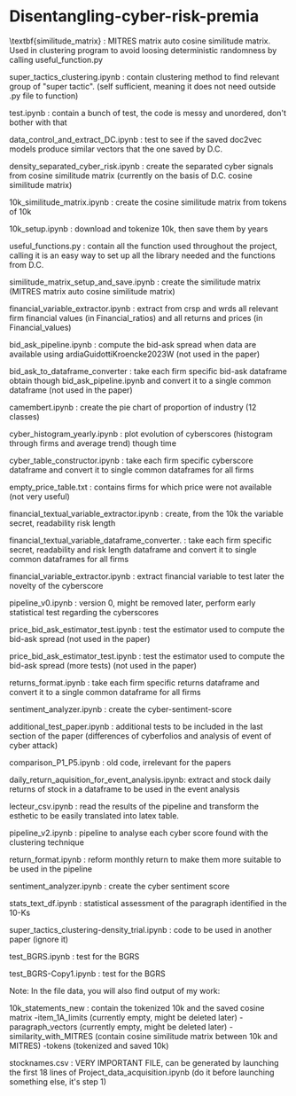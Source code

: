 # Disentangling-cyber-risk-premia






\textbf{similitude_matrix} 				: MITRES matrix auto cosine similitude matrix. Used in clustering program to avoid loosing deterministic randomness by calling useful_function.py

super_tactics_clustering.ipynb 			: contain clustering method to find relevant group of "super tactic". (self sufficient, meaning it does not need outside .py file to function)

test.ipynb 					: contain a bunch of test, the code is messy and unordered, don't bother with that

data_control_and_extract_DC.ipynb		: test to see if the saved doc2vec models produce similar vectors that the one saved by D.C.

density_separated_cyber_risk.ipynb		: create the separated cyber signals from cosine similitude matrix (currently on the basis of D.C. cosine similitude matrix)

10k_similitude_matrix.ipynb			: create the cosine similitude matrix from tokens of 10k

10k_setup.ipynb					: download and tokenize 10k, then save them by years

useful_functions.py				: contain all the function used throughout the project, calling it is an easy way to set up all the library needed and the functions from D.C.

similitude_matrix_setup_and_save.ipynb		: create the similitude matrix (MITRES matrix auto cosine similitude matrix)

financial_variable_extractor.ipynb		: extract from crsp and wrds all relevant firm financial values (in Financial_ratios) and all returns and prices (in Financial_values)

bid_ask_pipeline.ipynb				: compute the bid-ask spread when data are available using ardiaGuidottiKroencke2023W (not used in the paper)

bid_ask_to_dataframe_converter			: take each firm specific bid-ask dataframe obtain though bid_ask_pipeline.ipynb and convert it to a single common dataframe (not used in the paper)

camembert.ipynb					: create the pie chart of proportion of industry (12 classes)

cyber_histogram_yearly.ipynb			: plot evolution of cyberscores (histogram through firms and average trend) though time 

cyber_table_constructor.ipynb			: take each firm specific cyberscore dataframe and convert it to single common dataframes for all firms

empty_price_table.txt				: contains firms for which price were not available (not very useful)

financial_textual_variable_extractor.ipynb	: create, from the 10k the variable secret, readability risk length 

financial_textual_variable_dataframe_converter.	: take each firm specific secret, readability and risk length dataframe and convert it to single common dataframes for all firms

financial_variable_extractor.ipynb		: extract financial variable to test later the novelty of the cyberscore 

pipeline_v0.ipynb				: version 0, might be removed later, perform early statistical test regarding the cyberscores 

price_bid_ask_estimator_test.ipynb		: test the estimator used to compute the bid-ask spread (not used in the paper)

price_bid_ask_estimator_test.ipynb		: test the estimator used to compute the bid-ask spread (more tests) (not used in the paper)

returns_format.ipynb				: take each firm specific returns dataframe and convert it to a single common dataframe for all firms

sentiment_analyzer.ipynb			: create the cyber-sentiment-score

additional_test_paper.ipynb			: additional tests to be included in the last section of the paper (differences of cyberfolios and analysis of event of cyber attack)

comparison_P1_P5.ipynb				: old code, irrelevant for the papers 

daily_return_aquisition_for_event_analysis.ipynb: extract and stock daily returns of stock in a dataframe to be used in the event analysis

lecteur_csv.ipynb 				: read the results of the pipeline and transform the esthetic to be easily translated into latex table. 

pipeline_v2.ipynb				: pipeline to analyse each cyber score found with the clustering technique

return_format.ipynb				: reform monthly return to make them more suitable to be used in the pipeline

sentiment_analyzer.ipynb			: create the cyber sentiment score

stats_text_df.ipynb				: statistical assessment of the paragraph identified in the 10-Ks

super_tactics_clustering-density_trial.ipynb	: code to be used in another paper (ignore it)

test_BGRS.ipynb					: test for the BGRS 

test_BGRS-Copy1.ipynb				: test for the BGRS 






Note: In the file data, you will also find output of my work:

10k_statements_new : contain the tokenized 10k and the saved cosine matrix
	-item_1A_limits (currently empty, might be deleted later)
	-paragraph_vectors (currently empty, might be deleted later)
	-similarity_with_MITRES (contain cosine similitude matrix between 10k and MITRES)
	-tokens (tokenized and saved 10k)

stocknames.csv : VERY IMPORTANT FILE, can be generated by launching the first 18 lines of Project_data_acquisition.ipynb (do it before launching something else, it's step 1)

